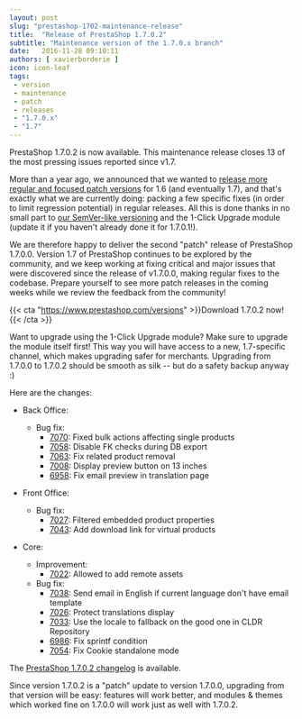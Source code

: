 ```yaml
---
layout: post
slug: "prestashop-1702-maintenance-release"
title:  "Release of PrestaShop 1.7.0.2"
subtitle: "Maintenance version of the 1.7.0.x branch"
date:   2016-11-28 09:10:11
authors: [ xavierborderie ]
icon: icon-leaf
tags:
 - version
 - maintenance
 - patch
 - releases
 - "1.7.0.x"
 - "1.7"
---
```


PrestaShop 1.7.0.2 is now available. This maintenance release closes 13 of the most pressing issues reported since v1.7.

More than a year ago, we announced that we wanted to [release more regular and focused patch versions](http://build.prestashop.com/news/more-focused-patch-versions/) for 1.6 (and eventually 1.7), and that's exactly what we are currently doing: packing a few specific fixes (in order to limit regression potential) in regular releases. All this is done thanks in no small part to [our SemVer-like versioning](http://build.prestashop.com/news/a-more-semantic-versioning-scheme/) and the 1-Click Upgrade module (update it if you haven't already done it for 1.7.0.1!).

We are therefore happy to deliver the second "patch" release of PrestaShop 1.7.0.0. Version 1.7 of PrestaShop continues to be explored by the community, and we keep working at fixing critical and major issues that were discovered since the release of v1.7.0.0, making regular fixes to the codebase. Prepare yourself to see more patch releases in the coming weeks while we review the feedback from the community!

{{< cta "https://www.prestashop.com/versions" >}}Download 1.7.0.2 now!{{< /cta >}}

<div class="alert alert-important" role="alert">
Want to upgrade using the 1-Click Upgrade module? Make sure to upgrade the module itself first! This way you will have access to a new, 1.7-specific channel, which makes upgrading safer for merchants. Upgrading from 1.7.0.0 to 1.7.0.2 should be smooth as silk -- but do a safety backup anyway :)
</div>

Here are the changes:

 - Back Office:
   - Bug fix:
     - [7070](https://github.com/PrestaShop/PrestaShop/pull/7070): Fixed bulk actions affecting single products
     - [7058](https://github.com/PrestaShop/PrestaShop/pull/7058): Disable FK checks during DB export
     - [7063](https://github.com/PrestaShop/PrestaShop/pull/7063): Fix related product removal
     - [7008](https://github.com/PrestaShop/PrestaShop/pull/7008): Display preview button on 13 inches
     - [6958](https://github.com/PrestaShop/PrestaShop/pull/6958): Fix email preview in translation page

 - Front Office:
   - Bug fix:
     - [7027](https://github.com/PrestaShop/PrestaShop/pull/7027): Filtered embedded product properties
     - [7043](https://github.com/PrestaShop/PrestaShop/pull/7043): Add download link for virtual products

 - Core:
   - Improvement:
     - [7022](https://github.com/PrestaShop/PrestaShop/pull/7022): Allowed to add remote assets
   - Bug fix:
     - [7038](https://github.com/PrestaShop/PrestaShop/pull/7038): Send email in English if current language don't have email template
     - [7026](https://github.com/PrestaShop/PrestaShop/pull/7026): Protect translations display
     - [7033](https://github.com/PrestaShop/PrestaShop/pull/7033): Use the locale to fallback on the good one in CLDR Repository
     - [6986](https://github.com/PrestaShop/PrestaShop/pull/6986): Fix sprintf condition
     - [7054](https://github.com/PrestaShop/PrestaShop/pull/7054): Fix Cookie standalone mode

The [PrestaShop 1.7.0.2 changelog](https://www.prestashop.com/en/developers-versions/changelog/1.7.0.2-stable) is available.

Since version 1.7.0.2 is a "patch" update to version 1.7.0.0, upgrading from that version will be easy: features will work better, and modules & themes which worked fine on 1.7.0.0 will work just as well with 1.7.0.2.
